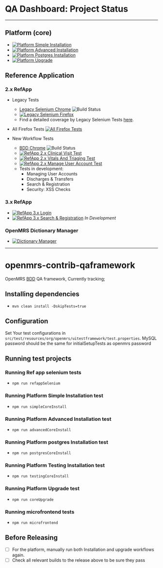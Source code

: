 # QA Dashboard: Project Status
___
## Platform (core)
* [![Platform Simple Installation](https://github.com/openmrs/openmrs-contrib-qaframework/actions/workflows/platform-install-simple.yml/badge.svg?branch=master)](https://github.com/openmrs/openmrs-contrib-qaframework/actions/workflows/platform-install-simple.yml)
* [![Platform Advanced Installation](https://github.com/openmrs/openmrs-contrib-qaframework/actions/workflows/platform-install-advanced.yml/badge.svg?branch=master)](https://github.com/openmrs/openmrs-contrib-qaframework/actions/workflows/platform-install-advanced.yml)
* [![Platform Postgres Installation](https://github.com/openmrs/openmrs-contrib-qaframework/actions/workflows/platform-install-postgres.yml/badge.svg)](https://github.com/openmrs/openmrs-contrib-qaframework/actions/workflows/platform-install-postgres.yml)
* [![Platform Upgrade](https://github.com/openmrs/openmrs-contrib-qaframework/actions/workflows/platform-upgrade.yml/badge.svg?branch=master)](https://github.com/openmrs/openmrs-contrib-qaframework/actions/workflows/platform-upgrade.yml)

## Reference Application

### 2.x RefApp 
* Legacy Tests
  * [Legacy Selenium Chrome](https://ci.openmrs.org/browse/REFAPP-UI) ![Build Status](https://ci.openmrs.org/plugins/servlet/wittified/build-status/REFAPP-UI)
  * [![Legacy Selenium Firefox](https://github.com/openmrs/openmrs-distro-referenceapplication/actions/workflows/ci.yml/badge.svg)](https://github.com/openmrs/openmrs-distro-referenceapplication/actions/workflows/ci.yml)
  * Find a detailed coverage by Legacy Selenium Tests [here](https://github.com/openmrs/openmrs-distro-referenceapplication/tree/master/ui-tests/src/test/java/org/openmrs/reference).
  
* All Firefox Tests [![All Firefox Tests](https://github.com/openmrs/openmrs-contrib-qaframework/actions/workflows/qa.yml/badge.svg?branch=master)](https://github.com/openmrs/openmrs-contrib-qaframework/actions/workflows/qa.yml)
* New Workflow Tests
  * [BDD Chrome](https://ci.openmrs.org/browse/CONTRIB-QA) ![Build Status](https://ci.openmrs.org/plugins/servlet/wittified/build-status/CONTRIB-QA)
  * [![RefApp 2.x Clinical Visit Test](https://github.com/openmrs/openmrs-contrib-qaframework/actions/workflows/clinical-visit.yml/badge.svg)](https://github.com/openmrs/openmrs-contrib-qaframework/actions/workflows/clinical-visit.yml)
  * [![RefApp 2.x Vitals And Triaging Test](https://github.com/openmrs/openmrs-contrib-qaframework/actions/workflows/vitals-and-triaging.yml/badge.svg)](https://github.com/openmrs/openmrs-contrib-qaframework/actions/workflows/vitals-and-triaging.yml) 
  * [![RefApp 2.x Manage User Account Test](https://github.com/openmrs/openmrs-contrib-qaframework/actions/workflows/manage-user-account.yml/badge.svg)](https://github.com/openmrs/openmrs-contrib-qaframework/actions/workflows/manage-user-account.yml)
  * Tests in development:
    * Managing User Accounts
    * Discharges & Transfers
    * Search & Registration
    * Security: XSS Checks   

### 3.x RefApp
* [![RefApp 3.x Login](https://github.com/openmrs/openmrs-contrib-qaframework/actions/workflows/refapp-3x-login.yml/badge.svg)](https://github.com/openmrs/openmrs-contrib-qaframework/actions/workflows/refapp-3x-login.yml)
* [![RefApp 3.x Search & Registration](https://github.com/openmrs/openmrs-contrib-qaframework/actions/workflows/refapp-3x-registration.yml/badge.svg)](https://github.com/openmrs/openmrs-contrib-qaframework/actions/workflows/refapp-3x-registration.yml) _In Development_

### OpenMRS Dictionary Manager
* [![Dictionary Manager](https://github.com/openmrs/openmrs-ocl-client/actions/workflows/dictionary-manager.yml/badge.svg)](https://github.com/openmrs/openmrs-ocl-client/actions/workflows/dictionary-manager.yml)
___
# openmrs-contrib-qaframework

OpenMRS [BDD](https://en.wikipedia.org/wiki/Behavior-driven_development) QA framework, Currently tracking;

## Installing dependencies
- `mvn clean install -DskipTests=true`

## Configuration
Set Your test configurations in `src/test/resources/org/openmrs/uitestframework/test.properties`.
MySQL password should be the same for initialSetupTests as openmrs password

## Running test projects

### Running Ref app selenium tests
- `npm run refappSelenium`

### Running Platform Simple Installation test
- `npm run simpleCoreInstall`

### Running Platform Advanced Installation test
- `npm run advancedCoreInstall`

### Running Platform postgres Installation test
- `npm run postgresCoreInstall`

### Running Platform Testing Installation test
- `npm run testingCoreInstall`

### Running Platform Upgrade test
- `npm run coreUpgrade`

### Running microfrontend tests
- `npm run microfrontend`

## Before Releasing
- [ ] For the platform, manually run both Installation and upgrade workflows again.
- [ ] Check all relevant builds to the release above to be sure they pass
